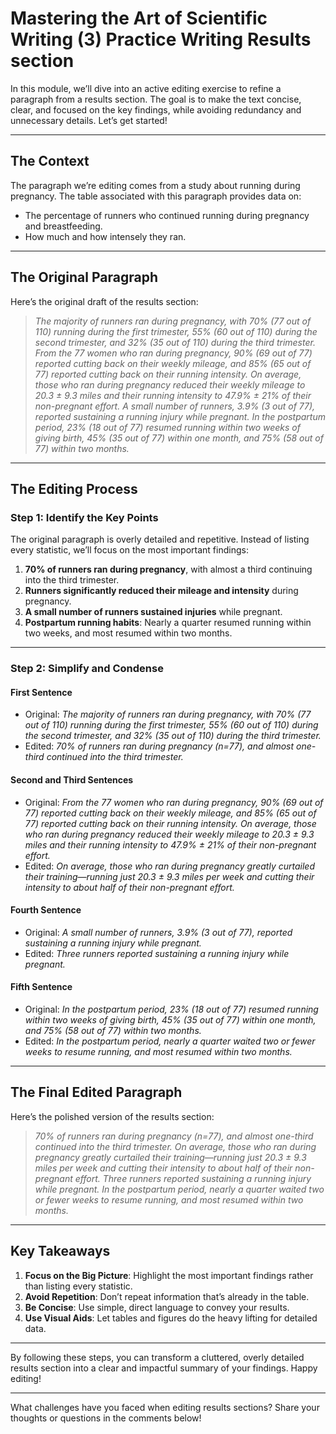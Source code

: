 # Mastering the Art of Scientific Writing (3) Practice Writing Results section 

In this module, we’ll dive into an active editing exercise to refine a paragraph from a results section. The goal is to make the text concise, clear, and focused on the key findings, while avoiding redundancy and unnecessary details. Let’s get started!  

---

## **The Context**  

The paragraph we’re editing comes from a study about running during pregnancy. The table associated with this paragraph provides data on:  
- The percentage of runners who continued running during pregnancy and breastfeeding.  
- How much and how intensely they ran.  

---

## **The Original Paragraph**  

Here’s the original draft of the results section:  

> *The majority of runners ran during pregnancy, with 70% (77 out of 110) running during the first trimester, 55% (60 out of 110) during the second trimester, and 32% (35 out of 110) during the third trimester. From the 77 women who ran during pregnancy, 90% (69 out of 77) reported cutting back on their weekly mileage, and 85% (65 out of 77) reported cutting back on their running intensity. On average, those who ran during pregnancy reduced their weekly mileage to 20.3 ± 9.3 miles and their running intensity to 47.9% ± 21% of their non-pregnant effort. A small number of runners, 3.9% (3 out of 77), reported sustaining a running injury while pregnant. In the postpartum period, 23% (18 out of 77) resumed running within two weeks of giving birth, 45% (35 out of 77) within one month, and 75% (58 out of 77) within two months.*  

---

## **The Editing Process**  

### **Step 1: Identify the Key Points**  
The original paragraph is overly detailed and repetitive. Instead of listing every statistic, we’ll focus on the most important findings:  
1. **70% of runners ran during pregnancy**, with almost a third continuing into the third trimester.  
2. **Runners significantly reduced their mileage and intensity** during pregnancy.  
3. **A small number of runners sustained injuries** while pregnant.  
4. **Postpartum running habits**: Nearly a quarter resumed running within two weeks, and most resumed within two months.  

---

### **Step 2: Simplify and Condense**  

#### **First Sentence**  
- Original: *The majority of runners ran during pregnancy, with 70% (77 out of 110) running during the first trimester, 55% (60 out of 110) during the second trimester, and 32% (35 out of 110) during the third trimester.*  
- Edited: *70% of runners ran during pregnancy (n=77), and almost one-third continued into the third trimester.*  

#### **Second and Third Sentences**  
- Original: *From the 77 women who ran during pregnancy, 90% (69 out of 77) reported cutting back on their weekly mileage, and 85% (65 out of 77) reported cutting back on their running intensity. On average, those who ran during pregnancy reduced their weekly mileage to 20.3 ± 9.3 miles and their running intensity to 47.9% ± 21% of their non-pregnant effort.*  
- Edited: *On average, those who ran during pregnancy greatly curtailed their training—running just 20.3 ± 9.3 miles per week and cutting their intensity to about half of their non-pregnant effort.*  

#### **Fourth Sentence**  
- Original: *A small number of runners, 3.9% (3 out of 77), reported sustaining a running injury while pregnant.*  
- Edited: *Three runners reported sustaining a running injury while pregnant.*  

#### **Fifth Sentence**  
- Original: *In the postpartum period, 23% (18 out of 77) resumed running within two weeks of giving birth, 45% (35 out of 77) within one month, and 75% (58 out of 77) within two months.*  
- Edited: *In the postpartum period, nearly a quarter waited two or fewer weeks to resume running, and most resumed within two months.*  

---

## **The Final Edited Paragraph**  

Here’s the polished version of the results section:  

> *70% of runners ran during pregnancy (n=77), and almost one-third continued into the third trimester. On average, those who ran during pregnancy greatly curtailed their training—running just 20.3 ± 9.3 miles per week and cutting their intensity to about half of their non-pregnant effort. Three runners reported sustaining a running injury while pregnant. In the postpartum period, nearly a quarter waited two or fewer weeks to resume running, and most resumed within two months.*  

---

## **Key Takeaways**  

1. **Focus on the Big Picture**: Highlight the most important findings rather than listing every statistic.  
2. **Avoid Repetition**: Don’t repeat information that’s already in the table.  
3. **Be Concise**: Use simple, direct language to convey your results.  
4. **Use Visual Aids**: Let tables and figures do the heavy lifting for detailed data.  

---

By following these steps, you can transform a cluttered, overly detailed results section into a clear and impactful summary of your findings. Happy editing!  

---

What challenges have you faced when editing results sections? Share your thoughts or questions in the comments below!